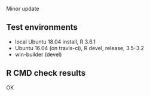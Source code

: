 Minor update

## Test environments

* local Ubuntu 18.04 install, R 3.6.1
* Ubuntu 16.04 (on travis-ci), R devel, release, 3.5-3.2
* win-builder (devel)

## R CMD check results

OK
